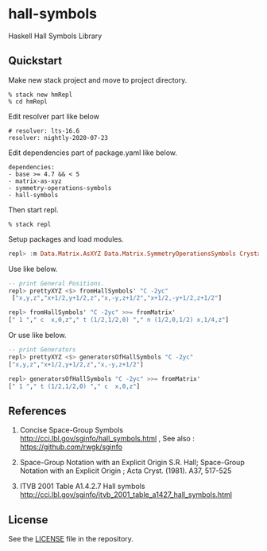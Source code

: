 # hall-symbols

Haskell Hall Symbols Library

## Quickstart

Make new stack project and move to project directory.

```shell
% stack new hmRepl
% cd hmRepl
```

Edit resolver part like below
```
# resolver: lts-16.6
resolver: nightly-2020-07-23
```

Edit dependencies part of package.yaml like below.

```
dependencies:
- base >= 4.7 && < 5
- matrix-as-xyz
- symmetry-operations-symbols
- hall-symbols
```

Then start repl.

```shell
% stack repl
```

Setup packages and load modules.

```haskell
repl> :m Data.Matrix.AsXYZ Data.Matrix.SymmetryOperationsSymbols Crystallography.HallSymbols
```

Use like below.

```haskell
-- print General Positions.
repl> prettyXYZ <$> fromHallSymbols' "C -2yc"
 ["x,y,z","x+1/2,y+1/2,z","x,-y,z+1/2","x+1/2,-y+1/2,z+1/2"]

repl> fromHallSymbols' "C -2yc" >>= fromMatrix'
[" 1 "," c  x,0,z"," t (1/2,1/2,0) "," n (1/2,0,1/2) x,1/4,z"]

```

Or use like below.

```haskell
-- print Generators
repl> prettyXYZ <$> generatorsOfHallSymbols "C -2yc"
["x,y,z","x+1/2,y+1/2,z","x,-y,z+1/2"]

repl> generatorsOfHallSymbols "C -2yc" >>= fromMatrix'
[" 1 "," t (1/2,1/2,0) "," c  x,0,z"]

```

## References

1. Concise Space-Group Symbols http://cci.lbl.gov/sginfo/hall_symbols.html , See also : https://github.com/rwgk/sginfo

2. Space-Group Notation with an Explicit Origin
   S.R. Hall; Space-Group Notation with an Explicit Origin ; Acta Cryst. (1981). A37, 517-525

3. ITVB 2001 Table A1.4.2.7 Hall symbols http://cci.lbl.gov/sginfo/itvb_2001_table_a1427_hall_symbols.html

## License

See the [LICENSE](https://raw.githubusercontent.com/narumij/hall-symbols/master/LICENSE)
file in the repository.
